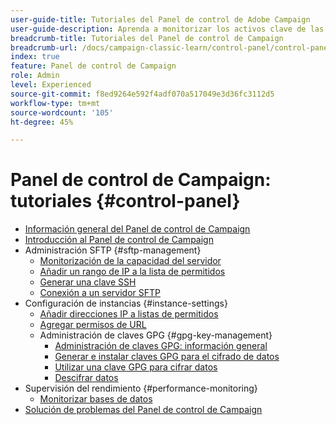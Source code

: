 ```yaml
---
user-guide-title: Tutoriales del Panel de control de Adobe Campaign
user-guide-description: Aprenda a monitorizar los activos clave de las instancias de Adobe Campaign y a realizar tareas administrativas en el Panel de control de Campaign.
breadcrumb-title: Tutoriales del Panel de control de Campaign
breadcrumb-url: /docs/campaign-classic-learn/control-panel/control-panel-overview.html
index: true
feature: Panel de control de Campaign
role: Admin
level: Experienced
source-git-commit: f8ed9264e592f4adf070a517049e3d36fc3112d5
workflow-type: tm+mt
source-wordcount: '105'
ht-degree: 45%

---
```



# Panel de control de Campaign: tutoriales {#control-panel}

+ [Información general del Panel de control de Campaign](/help/control-panel-tutorials/control-panel-overview.md)
+ [Introducción al Panel de control de Campaign](/help/control-panel-tutorials/get-started.md)
+ Administración SFTP {#sftp-management}
   + [Monitorización de la capacidad del servidor](/help/control-panel-tutorials/sftp-management/monitor-server-capacity.md)
   + [Añadir un rango de IP a la lista de permitidos](/help/control-panel-tutorials/sftp-management/add-ip-range-to-allowlist.md)
   + [Generar una clave SSH](/help/control-panel-tutorials/sftp-management/generate-ssh-key.md)
   + [Conexión a un servidor SFTP](/help/control-panel-tutorials/sftp-management/connect-to-sftp-server.md)
+ Configuración de instancias {#instance-settings}
   + [Añadir direcciones IP a listas de permitidos](/help/control-panel-tutorials/instance-settings/ip-allow-listing.md)
   + [Agregar permisos de URL](/help/control-panel-tutorials/instance-settings/add-url-permissions.md)
   + Administración de claves GPG {#gpg-key-management}
      + [Administración de claves GPG: información general](/help/control-panel-tutorials/instance-settings/gpg-key-management/gpg-key-management-overview.md)
      + [Generar e instalar claves GPG para el cifrado de datos](/help/control-panel-tutorials/instance-settings/gpg-key-management/generate-and-install-gpg-keys-for-data-encryption.md)
      + [Utilizar una clave GPG para cifrar datos](/help/control-panel-tutorials/instance-settings/gpg-key-management/use-a-gpg-key-to-encrypt-data.md)
      + [Descifrar datos](/help/control-panel-tutorials/instance-settings/gpg-key-management/decrypt-data.md)
+ Supervisión del rendimiento {#performance-monitoring}
   + [Monitorizar bases de datos](/help/control-panel-tutorials/performance-monitoring/monitor-databases.md)
+ [Solución de problemas del Panel de control de Campaign](/help/control-panel-tutorials/trouble-shooting.md)
